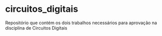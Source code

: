 # circuitos_digitais
Repositório que contém os dois trabalhos necessários para aprovação na disciplina de Circuitos Digitais

